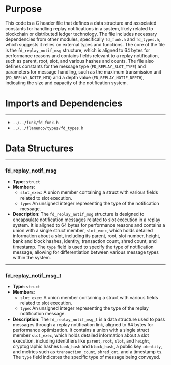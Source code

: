 # Purpose
This code is a C header file that defines a data structure and associated constants for handling replay notifications in a system, likely related to blockchain or distributed ledger technology. The file includes necessary dependencies from other modules, specifically `fd_funk.h` and `fd_types.h`, which suggests it relies on external types and functions. The core of the file is the `fd_replay_notif_msg` structure, which is aligned to 64 bytes for performance reasons and contains fields relevant to a replay notification, such as parent, root, slot, and various hashes and counts. The file also defines constants for the message type (`FD_REPLAY_SLOT_TYPE`) and parameters for message handling, such as the maximum transmission unit (`FD_REPLAY_NOTIF_MTU`) and a depth value (`FD_REPLAY_NOTIF_DEPTH`), indicating the size and capacity of the notification system.
# Imports and Dependencies

---
- `../../funk/fd_funk.h`
- `../../flamenco/types/fd_types.h`


# Data Structures

---
### fd\_replay\_notif\_msg
- **Type**: `struct`
- **Members**:
    - `slot_exec`: A union member containing a struct with various fields related to slot execution.
    - `type`: An unsigned integer representing the type of the notification message.
- **Description**: The `fd_replay_notif_msg` structure is designed to encapsulate notification messages related to slot execution in a replay system. It is aligned to 64 bytes for performance reasons and contains a union with a single struct member, `slot_exec`, which holds detailed information about a slot, including its parent, root, slot number, height, bank and block hashes, identity, transaction count, shred count, and timestamp. The `type` field is used to specify the type of notification message, allowing for differentiation between various message types within the system.


---
### fd\_replay\_notif\_msg\_t
- **Type**: `struct`
- **Members**:
    - `slot_exec`: A union member containing a struct with various fields related to slot execution.
    - `type`: An unsigned integer representing the type of the replay notification message.
- **Description**: The `fd_replay_notif_msg_t` is a data structure used to pass messages through a replay notification link, aligned to 64 bytes for performance optimization. It contains a union with a single struct member `slot_exec`, which holds detailed information about a slot execution, including identifiers like `parent`, `root`, `slot`, and `height`, cryptographic hashes `bank_hash` and `block_hash`, a public key `identity`, and metrics such as `transaction_count`, `shred_cnt`, and a timestamp `ts`. The `type` field indicates the specific type of message being conveyed.


